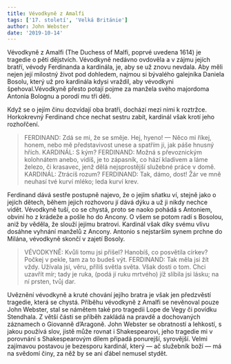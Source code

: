 ```yaml
---
title: Vévodkyně z Amalfi
tags: ['17. století', 'Velká Británie']
author: John Webster
date: '2019-10-14'
---
```


Vévodkyně z Amalfi (The Duchess of Malfi, poprvé uvedena 1614) je tragedie o pěti dějstvích. Vévodkyně nedávno ovdověla a v zájmu jejích bratří, vévody Ferdinanda a kardinála, je, aby se už znovu nevdala. Aby měli nejen její milostný život pod dohledem, najmou si bývalého galejníka Daniela Bosolu, který už pro kardinála kdysi vraždil, aby vévodkyni špehoval.Vévodkyně přesto potají pojme za manžela svého majordoma Antonia Bolognu a porodí mu tři děti.

Když se o jejím činu dozvídají oba bratři, dochází mezi nimi k roztržce. Horkokrevný Ferdinand chce nechat sestru zabít, kardinál však krotí jeho rozhořčení.


> FERDINAND: Zdá se mi, že se směje. Hej, hyeno! — Něco mi říkej, honem, nebo mě představivost unese a spatřím ji, jak páše hnusný hřích.
> KARDINÁL: S kým?
> FERDINAND: Možná s převoznickým kolohnátem anebo, vidíš, je to zápasník, co hází kladivem a láme železo, či krasavec, jenž dělá nejsprostější služebné práce v domě.
> KARDINÁL: Ztrácíš rozum?
> FERDINAND: Tak, dámo, dost! Žár ve mně neuhasí tvé kurví mléko; leda kurví krev.

Ferdinand dává sestře postupně najevo, že o jejím sňatku ví, stejně jako o jejích dětech, během jejich rozhovoru jí dává dýku a už ji nikdy nechce vidět. Vévodkyně tuší, co se chystá, proto se naoko pohádá s Antoniem, obviní ho z krádeže a pošle ho do Ancony. O všem se potom radí s Bosolou, aniž by věděla, že slouží jejímu bratrovi. Kardinál však díky svému vlivu dosáhne vyhnání manželů z Ancony. Antonio s nejstarším synem prchne do Milána, vévodkyně skončí v zajetí Bosoly.


> VÉVODKYNĚ: Kvůli tomu jsi přišel? Hanobíš, co posvětila církev? Počkej v pekle, tam za to budeš výt.
> FERDINAND: Tak měla jsi žít vždy. Užívala jsi, věru, příliš světla světa. Však dosti o tom. Chci uzavřít mír; tady je ruka, (podá jí ruku mrtvého) jíž slíbila jsi lásku; na ní prsten, tvůj dar.

Uvěznění vévodkyně a kruté chování jejího bratra je však jen předzvěstí tragedie, která se chystá.
Příběhu vévodkyně z Amalfi se nevěnoval pouze John Webster, stal se námětem také pro tragedii Lope de Vegy či povídku Stendhala. Z větší části se příběh zakládá na pravdě a dochovaných záznamech o Giovanně d’Aragoně. John Webster se obratností a lehkostí, s jakou používá slov, jistě může rovnat i Shakespearovi, jeho tragedie mi v porovnání s Shakespearovým dílem připadá ponurejší, syrovější. Velmi zajímavou postavou je bezesporu kardinál, který — ač služebník boží — má na svědomí činy, za něž by se ani ďábel nemusel stydět.

